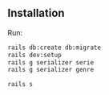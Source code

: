## Installation
Run:

```bash
rails db:create db:migrate
rails dev:setup
rails g serializer serie
rails g serializer genre

rails s
```
